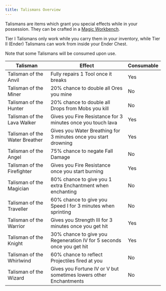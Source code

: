 ```yaml
---
title: Talismans Overview
---
```


Talismans are items which grant you special effects while in your possession. They can be crafted in a [Magic Workbench](Magic-Workbench).

Tier I Talismans only work while you carry them in your inventory, while Tier II (Ender) Talismans can work from inside your Ender Chest.

Note that some Talismans will be consumed upon use.

| Talisman                       | Effect                                                                | Consumable |
| ------------------------------ | --------------------------------------------------------------------- | ---------- |
| Talisman of the Anvil          | Fully repairs 1 Tool once it breaks                                   | Yes        |
| Talisman of the Miner          | 20% chance to double all Ores you mine                                | No         |
| Talisman of the Hunter         | 20% chance to double all Drops from Mobs you kill                     | No         |
| Talisman of the Lava Walker    | Gives you Fire Resistance for 3 minutes once you touch lava           | Yes        |
| Talisman of the Water Breather | Gives you Water Breathing for 3 minutes once you start drowning       | Yes        |
| Talisman of the Angel          | 75% chance to negate Fall Damage                                      | No         |
| Talisman of the Firefighter    | Gives you Fire Resistance once you start burning                      | Yes        |
| Talisman of the Magician       | 80% chance to give you 1 extra Enchantment when enchanting            | No         |
| Talisman of the Traveller      | 60% chance to give you Speed I for 3 minutes when sprinting           | No         |
| Talisman of the Warrior        | Gives you Strength III for 3 minutes once you get hit                 | Yes        |
| Talisman of the Knight         | 30% chance to give you Regeneration IV for 5 seconds once you get hit | Yes        |
| Talisman of the Whirlwind      | 60% chance to reflect Projectiles fired at you                        | No         |
| Talisman of the Wizard         | Gives you Fortune IV or V but sometimes lowers other Enchantments     | No         |
